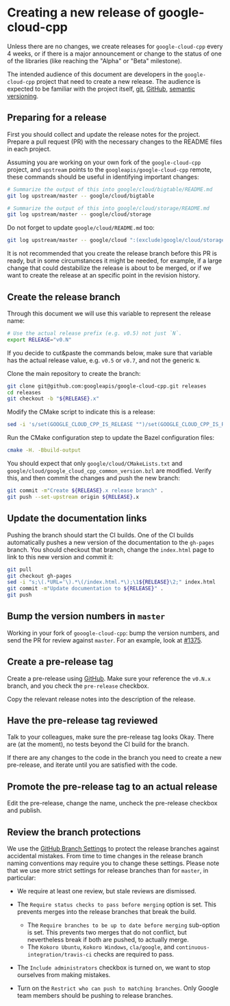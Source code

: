 # Creating a new release of google-cloud-cpp

Unless there are no changes, we create releases for `google-cloud-cpp` every
4 weeks, or if there is a major announcement or change to the status of one
of the libraries (like reaching the "Alpha" or "Beta" milestone).

The intended audience of this document are developers in the `google-cloud-cpp`
project that need to create a new release. The audience is expected to be
familiar with the project itself, [git][git-docs], [GitHub][github-guides],
[semantic versioning](https://semver.org).

## Preparing for a release

First you should collect and update the release notes for the project. Prepare
a pull request (PR) with the necessary changes to the README files in each
project.

Assuming you are working on your own fork of the `google-cloud-cpp` project,
and `upstream` points to the `googleapis/google-cloud-cpp` remote,
these commands should be useful in identifying important changes:

```bash
# Summarize the output of this into google/cloud/bigtable/README.md
git log upstream/master -- google/cloud/bigtable
```

```bash
# Summarize the output of this into google/cloud/storage/README.md
git log upstream/master -- google/cloud/storage
```

Do not forget to update `google/cloud/README.md` too:

```bash
git log upstream/master -- google/cloud ":(exclude)google/cloud/storage" ":(exclude)google/cloud/bigtable"
```

It is not recommended that you create the release branch before this PR is
ready, but in some circumstances it might be needed, for example, if a large
change that could destabilize the release is about to be merged, or if we want
to create the release at an specific point in the revision history.

## Create the release branch

Through this document we will use this variable to represent the release name:

```bash
# Use the actual release prefix (e.g. v0.5) not just `N`.
export RELEASE="v0.N"
```

If you decide to cut&paste the commands below, make sure that variable has the
actual release value, e.g. `v0.5` or `v0.7`, and not the generic `N`.

Clone the main repository to create the branch:

```sh
git clone git@github.com:googleapis/google-cloud-cpp.git releases
cd releases
git checkout -b "${RELEASE}.x"
```

Modify the CMake script to indicate this is a release:

```bash
sed -i 's/set(GOOGLE_CLOUD_CPP_IS_RELEASE "")/set(GOOGLE_CLOUD_CPP_IS_RELEASE "yes")/' google/cloud/CMakeLists.txt 
```

Run the CMake configuration step to update the Bazel configuration files:

```bash
cmake -H. -Bbuild-output
```

You should expect that only `google/cloud/CMakeLists.txt` and
`google/cloud/google_cloud_cpp_common_version.bzl` are modified. Verify this,
and then commit the changes and push the new branch:

```bash
git commit -m"Create ${RELEASE}.x release branch" .
git push --set-upstream origin ${RELEASE}.x
```

## Update the documentation links

Pushing the branch should start the CI builds. One of the CI builds
automatically pushes a new version of the documentation to the `gh-pages`
branch. You should checkout that branch, change the `index.html` page to link to
this new version and commit it:

```bash
git pull
git checkout gh-pages
sed -i "s;\(.*URL='\).*\(/index.html.*\);\1${RELEASE}\2;" index.html 
git commit -m"Update documentation to ${RELEASE}" .
git push
```

## Bump the version numbers in `master`

Working in your fork of `gooogle-cloud-cpp`: bump the version numbers, and send
the PR for review against `master`. For an example, look at
[#1375](https://github.com/googleapis/google-cloud-cpp/pull/1375).

## Create a pre-release tag

Create a pre-release using
[GitHub](https://github.com/googleapis/google-cloud-cpp/releases/new).
Make sure your reference the `v0.N.x` branch, and you check the `pre-release`
checkbox.

Copy the relevant release notes into the description of the release.

## Have the pre-release tag reviewed

Talk to your colleagues, make sure the pre-release tag looks Okay. There are
(at the moment), no tests beyond the CI build for the branch.

If there are any changes to the code in the branch you need to create a new
pre-release, and iterate until you are satisfied with the code.

## Promote the pre-release tag to an actual release

Edit the pre-release, change the name, uncheck the pre-release checkbox and
publish.

## Review the branch protections

We use the [GitHub Branch Settings][github-branch-settings] to protect the
release branches against accidental mistakes. From time to time changes in the
release branch naming conventions may require you to change these settings.
Please note that we use more strict settings for release branches than for
`master`, in particular:

* We require at least one review, but stale reviews are dismissed.
* The `Require status checks to pass before merging` option is set.
  This prevents merges into the release branches that break the build.
  * The `Require branches to be up to date before merging` sub-option
    is set. This prevents two merges that do not conflict, but nevertheless
    break if both are pushed, to actually merge.
  * The `Kokoro Ubuntu`, `Kokoro Windows`, `cla/google`, and
    `continuous-integration/travis-ci` checks are required to pass.

* The `Include administrators` checkbox is turned on, we want to stop ourselves
  from making mistakes.

* Turn on the `Restrict who can push to matching branches`. Only Google team
  members should be pushing to release branches.

[git-docs]: https://git-scm.com/doc
[github-guides]: https://guides.github.com/
[github-branch-settings]: https://github.com/googleapis/google-cloud-cpp/settings/branches
